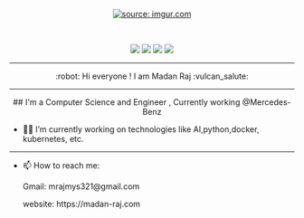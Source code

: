 <p align="center">
  <a href="https://imgur.com/Jkqtb5s"><img src="https://i.imgur.com/Jkqtb5s.png" title="source: imgur.com" /></a>
</p>
<br>
<p align="center">
<img src="https://img.shields.io/badge/Age-23-blue" />
  <img src="https://img.shields.io/badge/Focus-Learning-brightgreen" />
  <img src="https://img.shields.io/badge/Lives-India-success" />
  <img src="https://img.shields.io/badge/Languages-English%20%26%20Hindi%20%26%20Kannada-brightgreen" />
</p>
<hr>
<div align="center">
 :robot: Hi everyone ! I am Madan Raj :vulcan_salute:
</div>

****

<p align="center">
## I'm a Computer Science and Engineer ,
  Currently working @Mercedes-Benz 

- 👨‍💻 I’m currently working on technologies like AI,python,docker, kubernetes, etc.
---
</p>


- 📫 How to reach me: 
   <p>Gmail: mrajmys321@gmail.com</p>
   <p>website: https://madan-raj.com </p>
